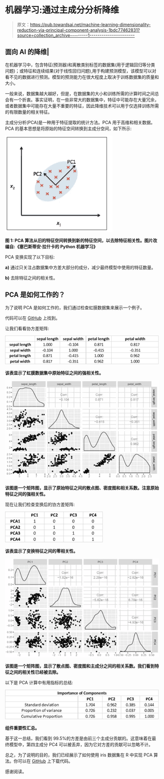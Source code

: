 # 机器学习:通过主成分分析降维

> 原文：<https://pub.towardsai.net/machine-learning-dimensionality-reduction-via-principal-component-analysis-1bdc77462831?source=collection_archive---------1----------------------->

## 面向 AI 的降维|

在机器学习中，包含特征(预测器)和离散类别标签的数据集(用于逻辑回归等分类问题)；或特征和连续结果(对于线性回归问题),用于构建预测模型，该模型可以对看不见的数据进行预测。模型的预测能力在很大程度上取决于训练数据集的质量和大小。

一般来说，数据集越大越好，但是，在数据集的大小和训练所需的计算时间之间总会有一个折衷。事实证明，在一些非常大的数据集中，特征中可能存在大量冗余，或者数据集中可能存在大量不重要的特征，因此降维技术可以用于仅选择训练所需的有限数量的相关特征。

主成分分析(PCA)是一种用于特征提取的统计方法。PCA 用于高维和相关数据。PCA 的基本思想是将原始的特征空间转换到主成分空间，如下所示:

![](img/c99f379330c8ab818b6b67991c9f25c9.png)

**图 1: PCA 算法从旧的特征空间转换到新的特征空间，以去除特征相关性。图片改编自:《塞巴斯蒂安·拉什卡的 Python 机器学习》**

PCA 变换实现了以下目标:

**a)** 通过只关注占数据集中方差大部分的成分，减少最终模型中使用的特征数量。

**b)** 去除特征之间的相关性。

## PCA 是如何工作的？

为了说明 PCA 是如何工作的，我们通过检查虹膜数据集来展示一个例子。

代码可以在 [GitHub](https://github.com/bot13956/principal_component_analysis_iris_dataset/blob/master/PCA_irisdataset.R) 上找到。

让我们看看协方差矩阵:

![](img/070105bca03e442ce1d6250911023ae5.png)

**该表显示了虹膜数据集中原始特征之间的强相关性。**

![](img/3bea9fff434e5b3be5c99c164bd7886a.png)

**该图是一个矩阵图，显示了原始特征之间的散点图、密度图和相关系数。注意原始特征之间的强相关性。**

现在让我们检查变换后的协方差矩阵:

![](img/c73d1f46fe74b264b2d0096e7aea18c6.png)

**该表显示了变换特征之间的零相关性。**

![](img/b0e1fd371ad87f2ae807e8da56e1e3e9.png)

**该图是一个矩阵图，显示了散点图、密度图和主成分之间的相关系数。我们看到特征之间的相关性已经被去除。**

以下是 PCA 计算中有用指标的总结:

![](img/6ea532fe758e9b27d8b5e01091572cda.png)

**组件重要性汇总。**

基于这一总结，我们看到 99.5%的方差是由前三个主成分贡献的。这意味着在最终模型中，第四主成分 PC4 可以被丢弃，因为它对方差的贡献可以忽略不计。

总之，为了说明的目的，我们已经展示了如何使用 iris 数据集在 R 中实现 PCA 算法。你可以在 [GitHub](https://github.com/bot13956/principal_component_analysis_iris_dataset/blob/master/PCA_irisdataset.R) 上下载代码。

感谢阅读。